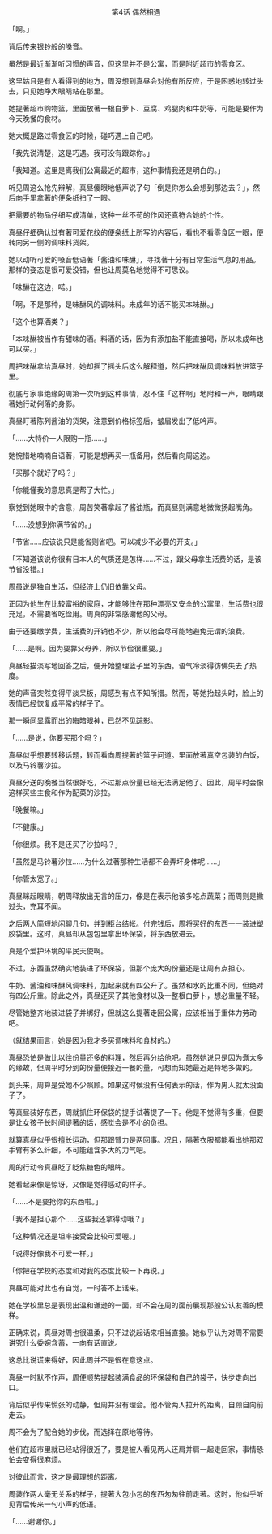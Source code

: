 <p align="center">第4话 偶然相遇</p>

「啊。」

背后传来银铃般的嗓音。

虽然是最近渐渐听习惯的声音，但这里并不是公寓，而是附近超市的零食区。

这里姑且是有人看得到的地方，周没想到真昼会对他有所反应，于是困惑地转过头去，只见她睁大眼睛站在那里。

她提著超市购物篮，里面放著一根白萝卜、豆腐、鸡腿肉和牛奶等，可能是要作为今天晚餐的食材。

她大概是路过零食区的时候，碰巧遇上自己吧。

「我先说清楚，这是巧遇。我可没有跟踪你。」

「我知道。这里是离我们公寓最近的超市，这种事情我还是明白的。」

听见周这么抢先辩解，真昼傻眼地低声说了句「倒是你怎么会想到那边去？」，然后向手里拿著的便条纸扫了一眼。

把需要的物品仔细写成清单，这种一丝不苟的作风还真符合她的个性。

真昼仔细确认过有著可爱花纹的便条纸上所写的内容后，看也不看零食区一眼，便转向另一侧的调味料货架。

她以动听可爱的嗓音低语著「酱油和味醂」，寻找著十分有日常生活气息的用品。那样的姿态是很可爱没错，但也让周莫名地觉得不可思议。

「味醂在这边，喏。」

「啊，不是那种，是味醂风的调味料。未成年的话不能买本味醂。」

「这个也算酒类？」

「本味醂被当作有甜味的酒。料酒的话，因为有添加盐不能直接喝，所以未成年也可以买。」

周把味醂拿给真昼时，她却摇了摇头后这么解释道，然后把味醂风调味料放进篮子里。

彻底与家事绝缘的周第一次听到这种事情，忍不住「这样啊」地附和一声，眼睛跟著她行动俐落的身影。

真昼盯著陈列酱油的货架，注意到价格标签后，皱眉发出了低吟声。

「……大特价一人限购一瓶……」

她惋惜地喃喃自语著，可能是想再买一瓶备用，然后看向周这边。

「买那个就好了吗？」

「你能懂我的意思真是帮了大忙。」

察觉到她眼中的含意，周苦笑著拿起了酱油瓶，而真昼则满意地微微扬起嘴角。

「……没想到你满节省的。」

「节省……应该说只是能省则省吧。可以减少不必要的开支。」

「不知道该说你很有日本人的气质还是怎样……不过，跟父母拿生活费的话，是该节省没错。」

周虽说是独自生活，但经济上仍旧依靠父母。

正因为他生在比较富裕的家庭，才能够住在那种漂亮又安全的公寓里，生活费也很充足，不需要省吃俭用。周真的非常感谢他的父母。

由于还要缴学费，生活费的开销也不少，所以他会尽可能地避免无谓的浪费。

「……是啊。因为要靠父母养，所以节俭很重要。」

真昼轻描淡写地回答之后，便开始整理篮子里的东西。语气冷淡得彷佛失去了热度。

她的声音突然变得平淡呆板，周感到有点不知所措。然而，等她抬起头时，脸上的表情已经恢复成平常的样子了。

那一瞬间显露而出的晦暗眼神，已然不见踪影。

「……是说，你要买那个吗？」

真昼似乎想要转移话题，转而看向周提著的篮子问道。里面放著真空包装的白饭，以及马铃薯沙拉。

真昼分送的晚餐当然很好吃，不过那点份量已经无法满足他了。因此，周平时会像这样买些主食和作为配菜的沙拉。

「晚餐嘛。」

「不健康。」

「你很烦。我不是还买了沙拉吗？」

「虽然是马铃薯沙拉……为什么过著那种生活都不会弄坏身体呢……」

「你管太宽了。」

真昼眯起眼睛，朝周释放出无言的压力，像是在表示他该多吃点蔬菜；而周则是撇过头，充耳不闻。

之后两人简短地闲聊几句，并到柜台结帐。付完钱后，周将买好的东西一一装进塑胶袋里。这时，真昼却从包包里拿出环保袋，将东西放进去。

真是个爱护环境的平民天使啊。

不过，东西虽然确实地装进了环保袋，但那个庞大的份量还是让周有点担心。

牛奶、酱油和味醂风调味料，加起来就有四公升了。虽然和水的比重不同，但绝对有四公斤重。除此之外，真昼还买了其他食材以及一整根白萝卜，想必重量不轻。

尽管她整齐地装进袋子并绑好，但就这么提著走回公寓，应该相当于重体力劳动吧。

（就结果而言，她是因为我才多买调味料和食材的。）

真昼恐怕是做比以往份量还多的料理，然后再分给他吧。虽然她说只是因为煮太多的缘故，但周平时分到的份量便接近一餐的量，可想而知她最近是特地多做的。

到头来，周算是受她不少照顾。如果这时候没有任何表示的话，作为男人就太没面子了。

等真昼装好东西，周就抓住环保袋的提手试著提了一下。他是不觉得有多重，但要是让女孩子长时间提著的话，感觉会是不小的负担。

就算真昼似乎很擅长运动，但那跟臂力是两回事。况且，隔著衣服都能看出她那双手臂有多么纤细，不可能蕴含多大的力气吧。

周的行动令真昼眨了眨焦糖色的眼眸。

她看起来像是惊讶，又像是觉得感动的样子。

「……不是要抢你的东西啦。」

「我不是担心那个……这些我还拿得动哦？」

「这种情况还是坦率接受会比较可爱喔。」

「说得好像我不可爱一样。」

「你把在学校的态度和对我的态度比较一下再说。」

真昼可能对此也有自觉，一时答不上话来。

她在学校里总是表现出温和谦逊的一面，却不会在周的面前展现那般公认友善的模样。

正确来说，真昼对周也很温柔，只不过说起话来相当直接。她似乎认为对周不需要讲究什么委婉含蓄，一向有话直说。

这总比说谎来得好，因此周并不是很在意这点。

真昼一时默不作声，周便顺势提起装满食品的环保袋和自己的袋子，快步走向出口。

背后似乎传来慌张的动静，但周并没有理会。他不管两人拉开的距离，自顾自向前走去。

周不会为了配合她的步伐，而选择在原地等待。

他们在超市里就已经站得很近了，要是被人看见两人还肩并肩一起走回家，事情恐怕会变得很麻烦。

对彼此而言，这才是最理想的距离。

周装作两人毫无关系的样子，提著大包小包的东西匆匆往前走著。这时，他似乎听见背后传来一句小声的低语。

「……谢谢你。」

